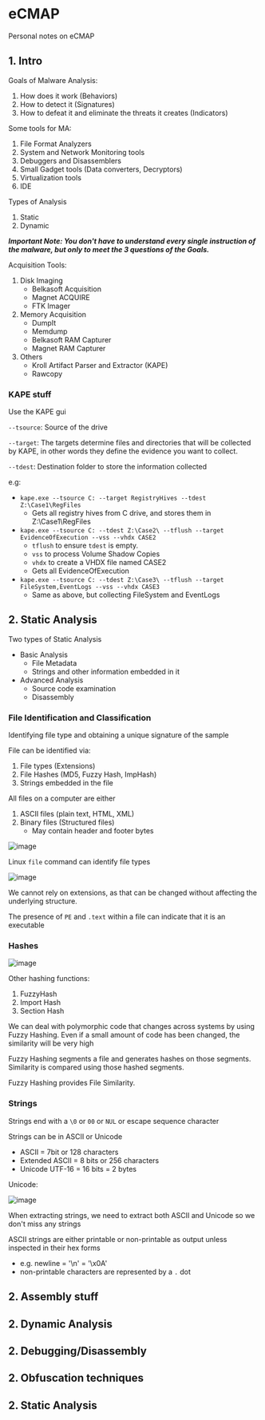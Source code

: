 # eCMAP
Personal notes on eCMAP

## 1. Intro

Goals of Malware Analysis:
1. How does it work (Behaviors)
2. How to detect it (Signatures)
3. How to defeat it and eliminate the threats it creates (Indicators)

Some tools for MA:
1. File Format Analyzers
2. System and Network Monitoring tools
3. Debuggers and Disassemblers
4. Small Gadget tools (Data converters, Decryptors)
5. Virtualization tools
6. IDE

Types of Analysis
1. Static
2. Dynamic

***Important Note: You don't have to understand every single instruction of the malware, but only to meet the 3 questions of the Goals.***

Acquisition Tools:
1. Disk Imaging
    - Belkasoft Acquisition
    - Magnet ACQUIRE
    - FTK Imager
3. Memory Acquisition
    - DumpIt
    - Memdump
    - Belkasoft RAM Capturer
    - Magnet RAM Capturer
5. Others
    - Kroll Artifact Parser and Extractor (KAPE)
    - Rawcopy


### KAPE stuff

Use the KAPE gui

`--tsource`: Source of the drive

`--target`: The targets determine files and directories that will be collected by KAPE, in other words they define the evidence you want to collect.

`--tdest`: Destination folder to store the information collected

e.g:
- `kape.exe --tsource C: --target RegistryHives --tdest Z:\Case1\RegFiles`
    - Gets all registry hives from C drive, and stores them in Z:\Case1\RegFiles
- `kape.exe --tsource C: --tdest Z:\Case2\ --tflush --target EvidenceOfExecution --vss --vhdx CASE2`
    - `tflush` to ensure `tdest` is empty.
    - `vss` to process Volume Shadow Copies
    - `vhdx` to create a VHDX file named CASE2
    - Gets all EvidenceOfExecution
- `kape.exe --tsource C: --tdest Z:\Case3\ --tflush --target FileSystem,EventLogs --vss --vhdx CASE3`
    - Same as above, but collecting FileSystem and EventLogs


## 2. Static Analysis

Two types of Static Analysis
- Basic Analysis
    - File Metadata
    - Strings and other information embedded in it
- Advanced Analysis
    - Source code examination
    - Disassembly

### File Identification and Classification

Identifying file type and obtaining a unique signature of the sample

File can be identified via:
1. File types (Extensions)
2. File Hashes (MD5, Fuzzy Hash, ImpHash)
3. Strings embedded in the file

All files on a computer are either
1. ASCII files (plain text, HTML, XML)
2. Binary files (Structured files)
    - May contain header and footer bytes

![image](https://user-images.githubusercontent.com/7328587/154879915-9af7fbbe-12fc-4afc-98d4-a7ac8e28e5f7.png)

Linux `file` command can identify file types

![image](https://user-images.githubusercontent.com/7328587/154880013-47aec8be-d76f-4931-b479-b1dc4bc6f679.png)

We cannot rely on extensions, as that can be changed without affecting the underlying structure.

The presence of `PE` and `.text` within a file can indicate that it is an executable

### Hashes

![image](https://user-images.githubusercontent.com/7328587/154880154-84f38947-981c-450c-8a5c-312b3553e259.png)

Other hashing functions:
1. FuzzyHash
2. Import Hash
3. Section Hash

We can deal with polymorphic code that changes across systems by using Fuzzy Hashing. Even if a small amount of code has been changed, the similarity will be very high

Fuzzy Hashing segments a file and generates hashes on those segments. Similarity is compared using those hashed segments.

Fuzzy Hashing provides File Similarity.

### Strings

Strings end with a `\0` or `00` or `NUL` or escape sequence character

Strings can be in ASCII or Unicode
- ASCII = 7bit or 128 characters
- Extended ASCII = 8 bits or 256 characters
- Unicode UTF-16 = 16 bits = 2 bytes

Unicode:

![image](https://user-images.githubusercontent.com/7328587/154900509-d780dbfc-5791-40b8-bd3a-d7d5481926c6.png)

When extracting strings, we need to extract both ASCII and Unicode so we don't miss any strings

ASCII strings are either printable or non-printable as output unless inspected in their hex forms
- e.g. newline = '\n' = '\x0A'
- non-printable characters are represented by a `.` dot






## 2. Assembly stuff



## 2. Dynamic Analysis



## 2. Debugging/Disassembly



## 2. Obfuscation techniques



## 2. Static Analysis

